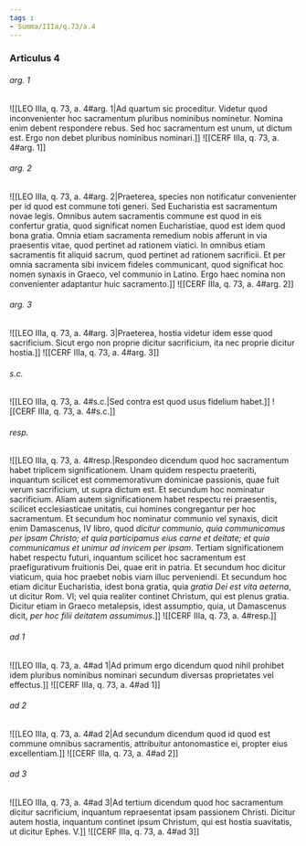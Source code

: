 ```yaml
---
tags : 
- Summa/IIIa/q.73/a.4
---
```


### Articulus 4

###### arg. 1
![[LEO IIIa, q. 73, a. 4#arg. 1|Ad quartum sic proceditur. Videtur quod inconvenienter hoc sacramentum pluribus nominibus nominetur. Nomina enim debent respondere rebus. Sed hoc sacramentum est unum, ut dictum est. Ergo non debet pluribus nominibus nominari.]]
![[CERF IIIa, q. 73, a. 4#arg. 1]]

###### arg. 2
![[LEO IIIa, q. 73, a. 4#arg. 2|Praeterea, species non notificatur convenienter per id quod est commune toti generi. Sed Eucharistia est sacramentum novae legis. Omnibus autem sacramentis commune est quod in eis confertur gratia, quod significat nomen Eucharistiae, quod est idem quod bona gratia. Omnia etiam sacramenta remedium nobis afferunt in via praesentis vitae, quod pertinet ad rationem viatici. In omnibus etiam sacramentis fit aliquid sacrum, quod pertinet ad rationem sacrificii. Et per omnia sacramenta sibi invicem fideles communicant, quod significat hoc nomen synaxis in Graeco, vel communio in Latino. Ergo haec nomina non convenienter adaptantur huic sacramento.]]
![[CERF IIIa, q. 73, a. 4#arg. 2]]

###### arg. 3
![[LEO IIIa, q. 73, a. 4#arg. 3|Praeterea, hostia videtur idem esse quod sacrificium. Sicut ergo non proprie dicitur sacrificium, ita nec proprie dicitur hostia.]]
![[CERF IIIa, q. 73, a. 4#arg. 3]]

###### s.c.
![[LEO IIIa, q. 73, a. 4#s.c.|Sed contra est quod usus fidelium habet.]]
![[CERF IIIa, q. 73, a. 4#s.c.]]

###### resp.
![[LEO IIIa, q. 73, a. 4#resp.|Respondeo dicendum quod hoc sacramentum habet triplicem significationem. Unam quidem respectu praeteriti, inquantum scilicet est commemorativum dominicae passionis, quae fuit verum sacrificium, ut supra dictum est. Et secundum hoc nominatur sacrificium. Aliam autem significationem habet respectu rei praesentis, scilicet ecclesiasticae unitatis, cui homines congregantur per hoc sacramentum. Et secundum hoc nominatur communio vel synaxis, dicit enim Damascenus, IV libro, quod *dicitur communio, quia communicamus per ipsam Christo; et quia participamus eius carne et deitate; et quia communicamus et unimur ad invicem per ipsam*. Tertiam significationem habet respectu futuri, inquantum scilicet hoc sacramentum est praefigurativum fruitionis Dei, quae erit in patria. Et secundum hoc dicitur viaticum, quia hoc praebet nobis viam illuc perveniendi. Et secundum hoc etiam dicitur Eucharistia, idest bona gratia, quia *gratia Dei est vita aeterna*, ut dicitur Rom. VI; vel quia realiter continet Christum, qui est plenus gratia. Dicitur etiam in Graeco metalepsis, idest assumptio, quia, ut Damascenus dicit, *per hoc filii deitatem assumimus*.]]
![[CERF IIIa, q. 73, a. 4#resp.]]

###### ad 1
![[LEO IIIa, q. 73, a. 4#ad 1|Ad primum ergo dicendum quod nihil prohibet idem pluribus nominibus nominari secundum diversas proprietates vel effectus.]]
![[CERF IIIa, q. 73, a. 4#ad 1]]

###### ad 2
![[LEO IIIa, q. 73, a. 4#ad 2|Ad secundum dicendum quod id quod est commune omnibus sacramentis, attribuitur antonomastice ei, propter eius excellentiam.]]
![[CERF IIIa, q. 73, a. 4#ad 2]]

###### ad 3
![[LEO IIIa, q. 73, a. 4#ad 3|Ad tertium dicendum quod hoc sacramentum dicitur sacrificium, inquantum repraesentat ipsam passionem Christi. Dicitur autem hostia, inquantum continet ipsum Christum, qui est hostia suavitatis, ut dicitur Ephes. V.]]
![[CERF IIIa, q. 73, a. 4#ad 3]]

